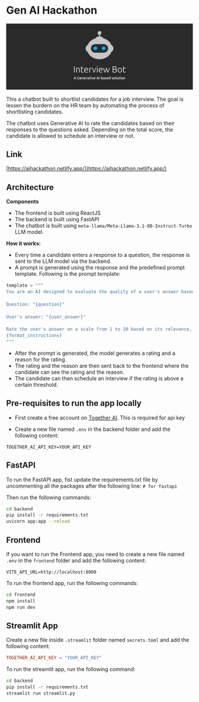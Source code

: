 # Gen AI Hackathon

![Logo](./assets/readme.png)

This a chatbot built to shortlist candidates for a job interview. The goal is lessen the burdern on the HR team by automating the process of shortlisting candidates.

The chatbot uses Generative AI to rate the candidates based on their responses to the questions asked. Depending on the total score, the candidate is allowed to schedule an interview or not.

## Link

[https://aihackathon.netlify.app/](https://aihackathon.netlify.app/)


## Architecture

**Components**

- The frontend is built using ReactJS
- The backend is built using FastAPI
- The chatbot is built using `meta-llama/Meta-Llama-3.1-8B-Instruct-Turbo` LLM model.

**How it works:**

- Every time a candidate enters a response to a question, the response is sent to the LLM model via the backend.
- A prompt is generated using the response and the predefined prompt template. Following is the prompt template:

``` python
template = """
You are an AI designed to evaluate the quality of a user's answer based on the question provided for a {subject} interview.

Question: "{question}"

User's answer: "{user_answer}"

Rate the user's answer on a scale from 1 to 10 based on its relevance, accuracy, completeness (with 1 being completely irrelevant or incorrect, and 10 being a perfect answer) and provide reason for your rating in under 100 characters.
{format_instructions}
"""
```

- After the prompt is generated, the model generates a rating and a reason for the rating.
- The rating and the reason are then sent back to the frontend where the candidate can see the rating and the reason.
- The candidate can then schedule an interview if the rating is above a certain threshold.

## Pre-requisites to run the app locally

- First create a free account on [Together AI](https://api.together.ai/signin). This is required for api key

- Create a new file named `.env` in the backend folder and add the following content:

```env
TOGETHER_AI_API_KEY=YOUR_API_KEY
```

## FastAPI

To run the FastAPI app, fist update the requirements.txt file by uncommenting all the packages after the following line: `# for fastapi`

Then run the following commands:

```bash
cd backend
pip install -r requirements.txt
uvicorn app:app --reload
```

## Frontend

If you want to run the Frontend app, you need to create a new file named `.env` in the `frontend` folder and add the following content:

```env
VITE_API_URL=http://localhost:8000
```

To run the frontend app, run the following commands:

```bash
cd frontend
npm install
npm run dev
```

## Streamlit App

Create a new file inside `.streamlit` folder named `secrets.toml` and add the following content:

```toml
TOGETHER_AI_API_KEY = "YOUR_API_KEY"
```

To run the streamlit app, run the following command:

```bash
cd backend
pip install -r requirements.txt
streamlit run streamlit.py
```
